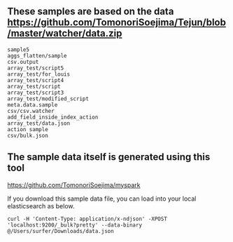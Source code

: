 

## These samples are based on the data https://github.com/TomonoriSoejima/Tejun/blob/master/watcher/data.zip

```
sample5
aggs_flatten/sample
csv.output
array_test/script5
array_test/for_louis
array_test/script4
array_test/script
array_test/script3
array_test/modified_script
meta.data.sample
csv/csv.watcher
add_field_inside_index_action
array_test/data.json
action sample
csv/bulk.json
```

## The sample data itself is generated using this tool

https://github.com/TomonoriSoejima/myspark

If you download this sample data file, you can load into your local elasticsearch as below.

```
curl -H 'Content-Type: application/x-ndjson' -XPOST 'localhost:9200/_bulk?pretty' --data-binary @/Users/surfer/Downloads/data.json
```

